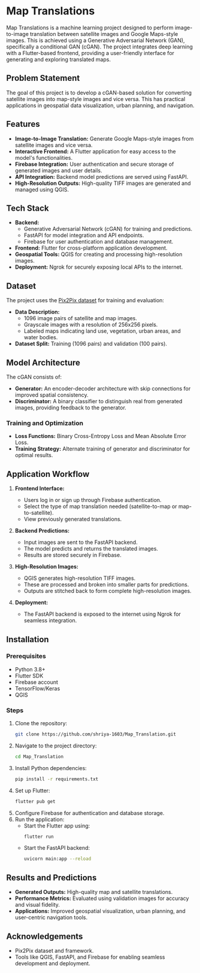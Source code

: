 
# Map Translations

Map Translations is a machine learning project designed to perform image-to-image translation between satellite images and Google Maps-style images. This is achieved using a Generative Adversarial Network (GAN), specifically a conditional GAN (cGAN). The project integrates deep learning with a Flutter-based frontend, providing a user-friendly interface for generating and exploring translated maps.

## Problem Statement

The goal of this project is to develop a cGAN-based solution for converting satellite images into map-style images and vice versa. This has practical applications in geospatial data visualization, urban planning, and navigation.

## Features

- **Image-to-Image Translation:** Generate Google Maps-style images from satellite images and vice versa.
- **Interactive Frontend:** A Flutter application for easy access to the model's functionalities.
- **Firebase Integration:** User authentication and secure storage of generated images and user details.
- **API Integration:** Backend model predictions are served using FastAPI.
- **High-Resolution Outputs:** High-quality TIFF images are generated and managed using QGIS.

## Tech Stack

- **Backend:**
  - Generative Adversarial Network (cGAN) for training and predictions.
  - FastAPI for model integration and API endpoints.
  - Firebase for user authentication and database management.
- **Frontend:** Flutter for cross-platform application development.
- **Geospatial Tools:** QGIS for creating and processing high-resolution images.
- **Deployment:** Ngrok for securely exposing local APIs to the internet.

## Dataset

The project uses the [Pix2Pix dataset](https://phillipi.github.io/pix2pix/) for training and evaluation:
- **Data Description:**
  - 1096 image pairs of satellite and map images.
  - Grayscale images with a resolution of 256x256 pixels.
  - Labeled maps indicating land use, vegetation, urban areas, and water bodies.
- **Dataset Split:** Training (1096 pairs) and validation (100 pairs).

## Model Architecture

The cGAN consists of:
- **Generator:** An encoder-decoder architecture with skip connections for improved spatial consistency.
- **Discriminator:** A binary classifier to distinguish real from generated images, providing feedback to the generator.

### Training and Optimization

- **Loss Functions:** Binary Cross-Entropy Loss and Mean Absolute Error Loss.
- **Training Strategy:** Alternate training of generator and discriminator for optimal results.

## Application Workflow

1. **Frontend Interface:**
   - Users log in or sign up through Firebase authentication.
   - Select the type of map translation needed (satellite-to-map or map-to-satellite).
   - View previously generated translations.

2. **Backend Predictions:**
   - Input images are sent to the FastAPI backend.
   - The model predicts and returns the translated images.
   - Results are stored securely in Firebase.

3. **High-Resolution Images:**
   - QGIS generates high-resolution TIFF images.
   - These are processed and broken into smaller parts for predictions.
   - Outputs are stitched back to form complete high-resolution images.

4. **Deployment:**
   - The FastAPI backend is exposed to the internet using Ngrok for seamless integration.

## Installation

### Prerequisites
- Python 3.8+
- Flutter SDK
- Firebase account
- TensorFlow/Keras
- QGIS

### Steps
1. Clone the repository:
   ```bash
   git clone https://github.com/shriya-1603/Map_Translation.git
   ```
2. Navigate to the project directory:
   ```bash
   cd Map_Translation
   ```
3. Install Python dependencies:
   ```bash
   pip install -r requirements.txt
   ```
4. Set up Flutter:
   ```bash
   flutter pub get
   ```
5. Configure Firebase for authentication and database storage.
6. Run the application:
   - Start the Flutter app using:
     ```bash
     flutter run
     ```
   - Start the FastAPI backend:
     ```bash
     uvicorn main:app --reload
     ```

## Results and Predictions

- **Generated Outputs:** High-quality map and satellite translations.
- **Performance Metrics:** Evaluated using validation images for accuracy and visual fidelity.
- **Applications:** Improved geospatial visualization, urban planning, and user-centric navigation tools.

## Acknowledgements

- Pix2Pix dataset and framework.
- Tools like QGIS, FastAPI, and Firebase for enabling seamless development and deployment.
